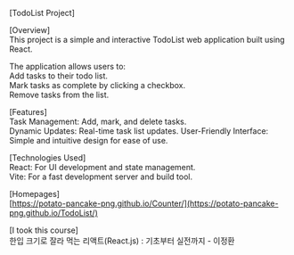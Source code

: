 [TodoList Project]

[Overview]  
This project is a simple and interactive TodoList web application built using React.
  
The application allows users to:  
Add tasks to their todo list.  
Mark tasks as complete by clicking a checkbox.  
Remove tasks from the list.  


[Features]  
Task Management: Add, mark, and delete tasks.  
Dynamic Updates: Real-time task list updates.
User-Friendly Interface: Simple and intuitive design for ease of use.  


[Technologies Used]  
React: For UI development and state management.  
Vite: For a fast development server and build tool.


[Homepages]  
[https://potato-pancake-png.github.io/Counter/](https://potato-pancake-png.github.io/TodoList/)


[I took this course]  
한입 크기로 잘라 먹는 리액트(React.js) : 기초부터 실전까지 - 이정환
